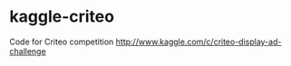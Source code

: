 kaggle-criteo
=============

Code for Criteo competition http://www.kaggle.com/c/criteo-display-ad-challenge
